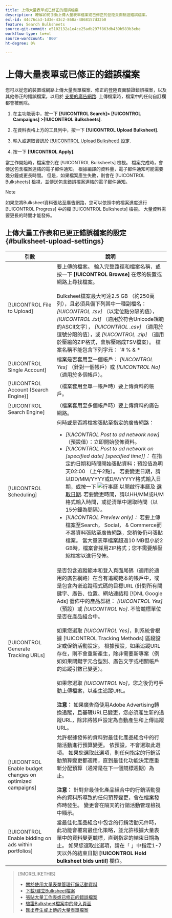 ```yaml
---
title: 上傳大量表單或已修正的錯誤檔案
description: 瞭解如何手動上傳大量表單檔案或已修正的登陸頁面驗證錯誤檔案。
exl-id: 44c76ca3-1d3e-43c2-868a-4868157d32b0
feature: Search Bulksheets
source-git-commit: e5102132a1e4ce25adb297f863db439b583b3ebe
workflow-type: tm+mt
source-wordcount: '800'
ht-degree: 0%

---
```


# 上傳大量表單或已修正的錯誤檔案

您可以從您的裝置或網路上傳大量表單檔案、修正的登陸頁面驗證錯誤檔案，以及其他修正的錯誤檔案，以用於 [支援的廣告網路](bulksheet-about.md#bulksheet-functionality-by-network). 上傳檔案時，檔案中的任何自訂欄都會被刪除。

1. 在主功能表中，按一下 **[!UICONTROL Search]> [!UICONTROL Campaigns] >[!UICONTROL Bulksheets]**.

1. 在資料表格上方的工具列中，按一下 **[!UICONTROL Upload Bulksheet]**.

1. 輸入或選取資訊於 [[!UICONTROL Upload Bulksheet] 設定](#bulksheet-upload-settings).

1. 按一下 **[!UICONTROL Apply]**.

當工作開始時，檔案會列在 [!UICONTROL Bulksheets] 檢視。 檔案完成時，會傳送包含檔案連結的電子郵件通知。 根據編譯的資料量，電子郵件通知可能需要幾分鐘或更長時間。 但是，如果檔案產生失敗，則會在 [!UICONTROL Bulksheets] 檢視，並傳送包含錯誤檔案連結的電子郵件通知。

>[!NOTE]
>
>如果您將Bulksheet資料張貼至廣告網路，您可以依照中的檔案進度進行 [!UICONTROL Progress] 中的欄 [!UICONTROL Bulksheets] 檢視。 大量資料需要更長的時間才能發佈。

## 上傳大量工作表和已更正錯誤檔案的設定 {#bulksheet-upload-settings}

| 引數 | 說明 |
|----|----|
| [!UICONTROL File to Upload] | 要上傳的檔案。 輸入完整路徑和檔案名稱，或按一下 <b>[!UICONTROL Browse]</b> 在您的裝置或網路上尋找檔案。<br><br>Bulksheet檔案最大可達2.5 GB （約250萬列），且必須具備下列其中一種副檔名： <i>[!UICONTROL .tsv]</i> （以定位點分隔的值）， <i>[!UICONTROL .txt]</i> （適用於符合Unicode規範的ASCII文字）， <i>[!UICONTROL .csv]</i> （適用於逗號分隔的值），或 <i>[!UICONTROL .zip]</i> （適用於壓縮的ZIP格式，會解壓縮成TSV檔案）。 檔案名稱不能包含下列字元： `# % &amp; * | \ : &quot; &lt; &gt; . ? /`<br><br><b>秘訣：</b> 若資料包含國際字元，請使用TSV或TXT格式的檔案。 |
| [!UICONTROL Single Account] | 檔案是否套用至一個帳戶： <i>[!UICONTROL Yes]</i> （針對一個帳戶）或 <i>[!UICONTROL No]</i>（適用於多個帳戶）。 |
| [!UICONTROL Account (Search Engine)] | （檔案套用至單一帳戶時）要上傳資料的帳戶。 |
| [!UICONTROL Search Engine] | （檔案套用至多個帳戶時）要上傳資料的廣告網路。 |
| [!UICONTROL Scheduling] | 何時或是否將檔案張貼至指定的廣告網路：<ul><li><i>[!UICONTROL Post to ad network now]</i> （預設值）：立即開始發佈資料。</li><li><i>[!UICONTROL Post to ad network on \[specified date\] \[specified time\]]：</i> 在指定的日期和時間開始張貼資料；預設值為明天02:00 （上午2點）。 若要變更日期，請以DD/MM/YYYY或D/M/YYYY格式輸入日期，或按一下 ![行事曆](/help/search-social-commerce/campaign-management/bulksheets/assets/calendar.png "行事曆") 以開啟行事曆及 [選取日期](/help/search-social-commerce/common-tasks/navigation-editing-selection/calendar.md). 若要變更時間，請以HH/MM或H/M格式輸入時間，或從清單中選取時間（以15分鐘為間隔）。</li><li><i>[!UICONTROL Preview only]：</i> 若要上傳檔案至Search， Social， &amp; Commerce而不將資料張貼至廣告網路，您稍後仍可張貼檔案。 當大量表單檔案超過10 MB但小於2 GB時，檔案會採用ZIP格式；您不需要解壓縮檔案以進行發佈。</li></ul> |
| [!UICONTROL Generate Tracking URLs] | 是否包含追蹤範本和登入頁面尾碼（適用於適用的廣告網路）在含有追蹤範本的帳戶中，或是包含內嵌追蹤程式碼的目標URL (針對所有關鍵字、廣告、位置、網站連結和 [!DNL Google Ads] 發佈中的產品群組： <i>[!UICONTROL Yes]</i> （預設）或 <i>[!UICONTROL No]</i>. 不管競標單位是否在產品組合中。<br><br>如果您選取 <i>[!UICONTROL Yes]</i>，則系統會根據 [!UICONTROL Tracking Methods] 區段設定或促銷活動設定。 根據預設，如果追蹤URL存在，則不會重新產生，除非需要新專案（例如如果關鍵字元合型別、廣告文字或相關帳戶的追蹤引數已變更）。<br><br>如果您選取 <i>[!UICONTROL No]</i>，您之後仍可手動上傳檔案，以產生追蹤URL。<br><br><b>注意：</b> 如果廣告商使用Adobe Advertising轉換追蹤，且基礎URL已變更，您必須產生新的追蹤URL，除非將帳戶設定為自動產生和上傳追蹤URL。 |
| [!UICONTROL Enable budget changes on optimized campaigns] | 允許根據發佈的資料對最佳化產品組合中的行銷活動進行預算變更。 依預設，不會選取此選項。 如果您選取此選項，則任何指定的行銷活動預算變更都適用，直到最佳化功能決定應重新分配預算（通常是在下一個競標週期）為止。<br><br><b>注意：</b> 針對非最佳化產品組合中的行銷活動發佈的資料所導致的任何預算變更，會在檔案發佈時發生。 變更會在隔天的行銷活動管理檢視中顯示。 |
| [!UICONTROL Enable bidding on ads within portfolios] | 當最佳化產品組合中包含的行銷活動元件時，此功能會覆寫最佳化策略，並允許根據大量表單中的資料變更競標，直到指定的結束日期為止。 如果您選取此選項，請在「 」中指定1-7天以外的結束日期 **[!UICONTROL Hold bulksheet bids until]** 欄位。 |

>[!MORELIKETHIS]
>
>* [關於使用大量表單管理行銷活動資料](bulksheet-about.md)
>* [下載/建立Bulksheet檔案](bulksheet-download.md)
>* [張貼大量工作表或已修正的錯誤檔案](bulksheet-post.md)
>* [驗證Bulksheet檔案中的登入頁面](bulksheet-validate-landing-pages.md)
>* [匯出產生或上傳的大量表單檔案](bulksheet-export.md)
